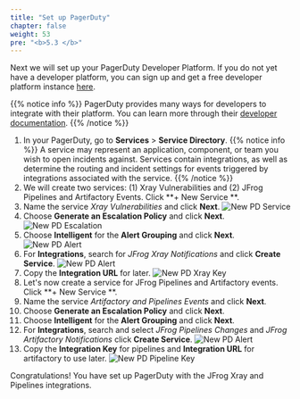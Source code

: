 ```yaml
---
title: "Set up PagerDuty"
chapter: false
weight: 53
pre: "<b>5.3 </b>"
---
```


Next we will set up your PagerDuty Developer Platform. If you do not yet have a developer platform, you can sign up and get a free developer platform instance [here](https://developer.pagerduty.com/sign-up/).

{{% notice info %}}
PagerDuty provides many ways for developers to integrate with their platform. You can learn more through their [developer documentation](https://developer.pagerduty.com/docs/get-started/getting-started/).
{{% /notice %}}

1. In your PagerDuty, go to **Services** > **Service Directory**.
{{% notice info %}}
A service may represent an application, component, or team you wish to open incidents against. Services contain integrations, as well as determine the routing and incident settings for events triggered by integrations associated with the service.
{{% /notice %}}
2. We will create two services: (1) Xray Vulnerabilities and (2) JFrog Pipelines and Artifactory Events. Click **+ New Service **.
3. Name the service _Xray Vulnerabilities_ and click **Next**.
   ![New PD Service](/images/newpdservice.png)
4. Choose **Generate an Escalation Policy** and click **Next**.
   ![New PD Escalation](/images/newpdescalation.png)
5. Choose **Intelligent** for the **Alert Grouping** and click **Next**.
   ![New PD Alert](/images/pdalertgrouping.png)
6. For **Integrations**, search for _JFrog Xray Notifications_ and click **Create Service**.
   ![New PD Alert](/images/pd-jfrog-int.png)
7. Copy the **Integration URL** for later.
   ![New PD Xray Key](/images/pd-xray-int.png)
8. Let's now create a service for JFrog Pipelines and Artifactory events. Click **+ New Service **.
9. Name the service _Artifactory and Pipelines Events_ and click **Next**.
10. Choose **Generate an Escalation Policy** and click **Next**.
11. Choose **Intelligent** for the **Alert Grouping** and click **Next**.
12. For **Integrations**, search and select _JFrog Pipelines Changes_ and _JFrog Artifactory Notifications_ click **Create Service**.
   ![New PD Alert](/images/pdpipelines.png)
13. Copy the **Integration Key** for pipelines and **Integration URL** for artifactory to use later.
   ![New PD Pipeline Key](/images/pd-art-pipe.png)
    
Congratulations! You have set up PagerDuty with the JFrog Xray and Pipelines integrations.
